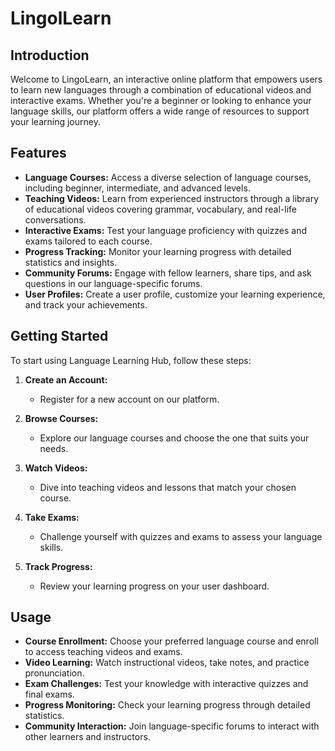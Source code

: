 # LingolLearn

## Introduction

Welcome to LingoLearn, an interactive online platform that empowers users to learn new languages through a combination of educational videos and interactive exams. Whether you're a beginner or looking to enhance your language skills, our platform offers a wide range of resources to support your learning journey.

## Features

- **Language Courses:** Access a diverse selection of language courses, including beginner, intermediate, and advanced levels.
- **Teaching Videos:** Learn from experienced instructors through a library of educational videos covering grammar, vocabulary, and real-life conversations.
- **Interactive Exams:** Test your language proficiency with quizzes and exams tailored to each course.
- **Progress Tracking:** Monitor your learning progress with detailed statistics and insights.
- **Community Forums:** Engage with fellow learners, share tips, and ask questions in our language-specific forums.
- **User Profiles:** Create a user profile, customize your learning experience, and track your achievements.

## Getting Started

To start using Language Learning Hub, follow these steps:

1. **Create an Account:**
   - Register for a new account on our platform.

2. **Browse Courses:**
   - Explore our language courses and choose the one that suits your needs.

3. **Watch Videos:**
   - Dive into teaching videos and lessons that match your chosen course.

4. **Take Exams:**
   - Challenge yourself with quizzes and exams to assess your language skills.

5. **Track Progress:**
   - Review your learning progress on your user dashboard.

## Usage

- **Course Enrollment:** Choose your preferred language course and enroll to access teaching videos and exams.
- **Video Learning:** Watch instructional videos, take notes, and practice pronunciation.
- **Exam Challenges:** Test your knowledge with interactive quizzes and final exams.
- **Progress Monitoring:** Check your learning progress through detailed statistics.
- **Community Interaction:** Join language-specific forums to interact with other learners and instructors.


